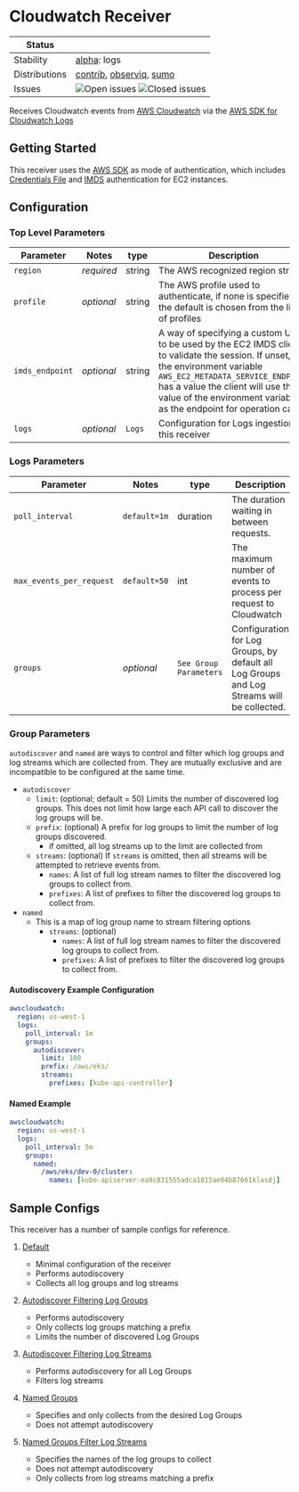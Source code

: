 # Cloudwatch Receiver

<!-- status autogenerated section -->
| Status        |           |
| ------------- |-----------|
| Stability     | [alpha]: logs   |
| Distributions | [contrib], [observiq], [sumo] |
| Issues        | ![Open issues](https://img.shields.io/github/issues-search/open-telemetry/opentelemetry-collector-contrib?query=is%3Aissue%20is%3Aopen%20label%3Areceiver%2Fawscloudwatch%20&label=open&color=orange&logo=opentelemetry) ![Closed issues](https://img.shields.io/github/issues-search/open-telemetry/opentelemetry-collector-contrib?query=is%3Aissue%20is%3Aclosed%20label%3Areceiver%2Fawscloudwatch%20&label=closed&color=blue&logo=opentelemetry) |

[alpha]: https://github.com/open-telemetry/opentelemetry-collector#alpha
[contrib]: https://github.com/open-telemetry/opentelemetry-collector-releases/tree/main/distributions/otelcol-contrib
[observiq]: https://github.com/observIQ/observiq-otel-collector
[sumo]: https://github.com/SumoLogic/sumologic-otel-collector
<!-- end autogenerated section -->

Receives Cloudwatch events from [AWS Cloudwatch](https://aws.amazon.com/cloudwatch/) via the [AWS SDK for Cloudwatch Logs](https://docs.aws.amazon.com/sdk-for-go/api/service/cloudwatchlogs/)

## Getting Started

This receiver uses the [AWS SDK](https://docs.aws.amazon.com/sdk-for-go/v1/developer-guide/configuring-sdk.html) as mode of authentication, which includes [Credentials File](https://docs.aws.amazon.com/cli/latest/userguide/cli-configure-files.html) and [IMDS](https://docs.aws.amazon.com/AWSEC2/latest/UserGuide/ec2-instance-metadata.html) authentication for EC2 instances.

## Configuration

### Top Level Parameters

| Parameter       | Notes      | type   | Description                                                                                                                                                                                                                                                                       |
| --------------- | ---------- | ------ | --------------------------------------------------------------------------------------------------------------------------------------------------------------------------------------------------------------------------------------------------------------------------------- |
| `region`        | *required* | string | The AWS recognized region string                                                                                                                                                                                                                                                  |
| `profile`       | *optional* | string | The AWS profile used to authenticate, if none is specified the default is chosen from the list of profiles                                                                                                                                                                        |
| `imds_endpoint` | *optional* | string | A way of specifying a custom URL to be used by the EC2 IMDS client to validate the session. If unset, and the environment variable `AWS_EC2_METADATA_SERVICE_ENDPOINT` has a value the client will use the value of the environment variable as the endpoint for operation calls. |
| `logs`          | *optional* | `Logs` | Configuration for Logs ingestion of this receiver                                                                                                                                                                                                                                 |

### Logs Parameters

| Parameter                | Notes        | type                   | Description                                                                                |
| ------------------------ | ------------ | ---------------------- | ------------------------------------------------------------------------------------------ |
| `poll_interval`          | `default=1m` | duration               | The duration waiting in between requests.                                                  |
| `max_events_per_request` | `default=50` | int                    | The maximum number of events to process per request to Cloudwatch                          |
| `groups`                 | *optional*   | `See Group Parameters` | Configuration for Log Groups, by default all Log Groups and Log Streams will be collected. |

### Group Parameters

`autodiscover` and `named` are ways to control and filter which log groups and log streams which are collected from. They are mutually exclusive and are incompatible to be configured at the same time.

- `autodiscover`
  - `limit`: (optional; default = 50) Limits the number of discovered log groups. This does not limit how large each API call to discover the log groups will be.
  - `prefix`: (optional) A prefix for log groups to limit the number of log groups discovered.
    - if omitted, all log streams up to the limit are collected from
  - `streams`: (optional) If `streams` is omitted, then all streams will be attempted to retrieve events from.
    - `names`: A list of full log stream names to filter the discovered log groups to collect from.
    - `prefixes`: A list of prefixes to filter the discovered log groups to collect from.
- `named`
  - This is a map of log group name to stream filtering options
    - `streams`: (optional)
      - `names`: A list of full log stream names to filter the discovered log groups to collect from.
      - `prefixes`: A list of prefixes to filter the discovered log groups to collect from.

#### Autodiscovery Example Configuration

```yaml
awscloudwatch:
  region: us-west-1
  logs:
    poll_interval: 1m
    groups:
      autodiscover:
        limit: 100
        prefix: /aws/eks/
        streams:
          prefixes: [kube-api-controller]
```

#### Named Example

```yaml
awscloudwatch:
  region: us-west-1
  logs:
    poll_interval: 5m
    groups:
      named:
        /aws/eks/dev-0/cluster: 
          names: [kube-apiserver-ea9c831555adca1815ae04b87661klasdj]
```

## Sample Configs

This receiver has a number of sample configs for reference.

1. [Default](./testdata/sample-configs/default.yaml)

    - Minimal configuration of the receiver
    - Performs autodiscovery
    - Collects all log groups and log streams

2. [Autodiscover Filtering Log Groups](./testdata/sample-configs/autodiscover-filter-groups.yaml)

    - Performs autodiscovery
    - Only collects log groups matching a prefix
    - Limits the number of discovered Log Groups

3. [Autodiscover Filtering Log Streams](./testdata/sample-configs/autodiscover-filter-streams.yaml)

   - Performs autodiscovery for all Log Groups
   - Filters log streams

4. [Named Groups](./testdata/sample-configs/named-prefix.yaml)

   - Specifies and only collects from the desired Log Groups
   - Does not attempt autodiscovery

5. [Named Groups Filter Log Streams](./testdata/sample-configs/named-prefix-streams.yaml)

   - Specifies the names of the log groups to collect
   - Does not attempt autodiscovery
   - Only collects from log streams matching a prefix

